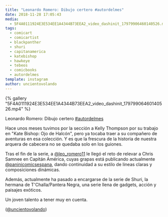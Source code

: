 ```yaml
---
title: "Leonardo Romero: Dibujo certero #autordelmes"
date: 2018-11-28 17:05:43
media: 
  - 5F4A0111924E3E534EE1A4344B73EEA2_video_dashinit_17979906460140526.mp4
tags: 
  - comicart
  - comicartist
  - blackpanther
  - shuri
  - capitanamerica
  - katebishop
  - hawkeye
  - tebeos
  - comicbooks
  - autordelmes
template: instagram
author: uncientovolando
---
```


{% gallery "5F4A0111924E3E534EE1A4344B73EEA2_video_dashinit_17979906460140526.mp4" %}

Leonardo Romero: Dibujo certero [#autordelmes](/tags/autordelmes)

Hace unos meses tuvimos por la sección a Kelly Thompson por su trabajo en "Kate Bishop: Ojo de Halcón", pero ya tocaba traer a su compañero de aventuras en esa colección. Y es que la frescura de la historia de nuestra arquera de cabecera no se quedaba solo en los guiones.

Tras el fin de la serie, a [@leo_romero11](https://instagram.com/leo_romero11) le llegó el reto de relevar a Chris Samnee en Capitán América, cuyas grapas está publicando actualmente [@paninicomicsespana](https://instagram.com/paninicomicsespana), dando continuidad a su estilo de lineas claras y composiciones dinámicas.

Además, actualmente ha pasado a encargarse de la serie de Shuri, la hermana de T'Challa/Pantera Negra, una serie llena de gadgets, acción y paisajes exóticos.

Un joven talento a tener muy en cuenta.

([@uncientovolando](https://instagram.com/uncientovolando))
